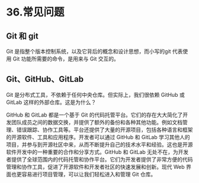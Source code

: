 # 36.常见问题

## Git 和 git

 Git 是指整个版本控制系统，以及它背后的概念和设计思想，而小写的git 代表使用 Git 功能所需要的命令，是用来与 Git 交互的。

## Git、GitHub、GitLab

Git 是分布式工具，不依赖于任何中央仓库。但实际上，我们很依赖 GitHub 或 GitLab 这样的外部仓库。这是为什么？

GitHub 和 GitLab 都是一个基于 Git 的代码托管平台。它们的存在大大简化了开发团队成员之间的数据交换，并提供了额外的备份和各种其他功能。例如文档管理、错误跟踪、协作工具等。平台还提供了大量的开源项目，包括各种语言和框架的开源软件、工具和应用程序。开发者可以通过 GitHub 和 GitLab 学习其他人的项目，并参与到开源社区中来，从而不断提升自己的技术水平和经验。这也是开源软件开发中的一种重要的合作和分享方式。GitHub 和 GitLab 无处不在，为开发者提供了全球范围内的代码托管和协作平台。它们为开发者提供了非常方便的代码管理和协作工具，促进了开源软件和开发者社区的快速发展和创新。现代 Web 界面也更容易进行项目管理，可以让我们轻松进入和管理 Git 仓库。
